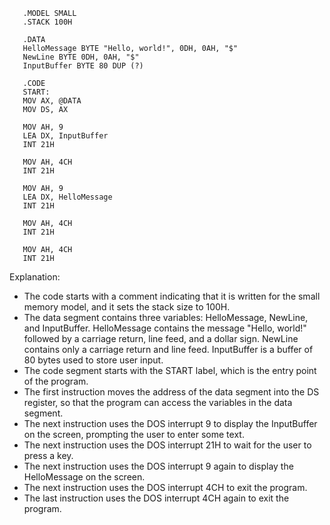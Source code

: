 ```assembly
   .MODEL SMALL
   .STACK 100H

   .DATA
   HelloMessage BYTE "Hello, world!", 0DH, 0AH, "$"
   NewLine BYTE 0DH, 0AH, "$"
   InputBuffer BYTE 80 DUP (?)

   .CODE
   START:
   MOV AX, @DATA
   MOV DS, AX

   MOV AH, 9
   LEA DX, InputBuffer
   INT 21H

   MOV AH, 4CH
   INT 21H

   MOV AH, 9
   LEA DX, HelloMessage
   INT 21H

   MOV AH, 4CH
   INT 21H

   MOV AH, 4CH
   INT 21H
```

Explanation:

* The code starts with a comment indicating that it is written for the small memory model, and it sets the stack size to 100H.
* The data segment contains three variables: HelloMessage, NewLine, and InputBuffer. HelloMessage contains the message "Hello, world!" followed by a carriage return, line feed, and a dollar sign. NewLine contains only a carriage return and line feed. InputBuffer is a buffer of 80 bytes used to store user input.
* The code segment starts with the START label, which is the entry point of the program.
* The first instruction moves the address of the data segment into the DS register, so that the program can access the variables in the data segment.
* The next instruction uses the DOS interrupt 9 to display the InputBuffer on the screen, prompting the user to enter some text.
* The next instruction uses the DOS interrupt 21H to wait for the user to press a key.
* The next instruction uses the DOS interrupt 9 again to display the HelloMessage on the screen.
* The next instruction uses the DOS interrupt 4CH to exit the program.
* The last instruction uses the DOS interrupt 4CH again to exit the program.